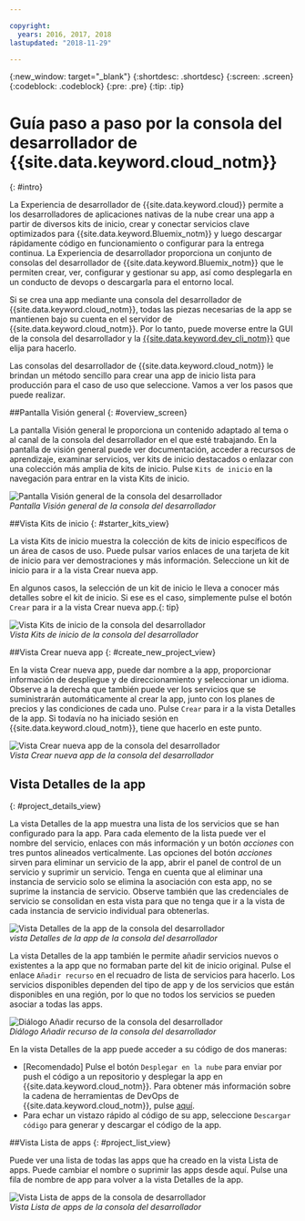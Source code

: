 ```yaml
---

copyright:
  years: 2016, 2017, 2018
lastupdated: "2018-11-29"

---
```

{:new_window: target="_blank"}
{:shortdesc: .shortdesc}
{:screen: .screen}
{:codeblock: .codeblock}
{:pre: .pre}
{:tip: .tip}

# Guía paso a paso por la consola del desarrollador de {{site.data.keyword.cloud_notm}}
{: #intro}

<!--I can't see how a customer needs to be walked through the experience without performing a specific task.-->


La Experiencia de desarrollador de {{site.data.keyword.cloud}} permite a los desarrolladores de aplicaciones nativas de la nube crear una app a partir de diversos kits de inicio, crear y conectar servicios clave optimizados para {{site.data.keyword.Bluemix_notm}} y luego descargar rápidamente código en funcionamiento o configurar para la entrega continua. La Experiencia de desarrollador proporciona un conjunto de consolas del desarrollador de {{site.data.keyword.Bluemix_notm}} que le permiten crear, ver, configurar y gestionar su app, así como desplegarla en un conducto de devops o descargarla para el entorno local.

Si se crea una app mediante una consola del desarrollador de {{site.data.keyword.cloud_notm}}, todas las piezas necesarias de la app se mantienen bajo su cuenta en el servidor de {{site.data.keyword.cloud_notm}}.  Por lo tanto, puede moverse entre la GUI de la consola del desarrollador y la [{{site.data.keyword.dev_cli_notm}}](/docs/cli/idt/index.html) que elija para hacerlo.

Las consolas del desarrollador de {{site.data.keyword.cloud_notm}} le brindan un método sencillo para crear una app de inicio lista para producción para el caso de uso que seleccione.  Vamos a ver los pasos que puede realizar.

<!-- Ready to jump in?  Visit the [{{site.data.keyword.cloud_notm}} Web App developer console](https://{DomainName}/developer/appservice) to get started.
{: tip} -->

##Pantalla Visión general
{: #overview_screen}

La pantalla Visión general le proporciona un contenido adaptado al tema o al canal de la consola del desarrollador en el que esté trabajando. En la pantalla de visión general puede ver documentación, acceder a recursos de aprendizaje, examinar servicios, ver kits de inicio destacados o enlazar con una colección más amplia de kits de inicio. Pulse `Kits de inicio` en la navegación para entrar en la vista Kits de inicio.

![Pantalla Visión general de la consola del desarrollador](images/overview_screen.png "Ventana Visión general") <br> *Pantalla Visión general de la consola del desarrollador*

##Vista Kits de inicio
{: #starter_kits_view}

La vista Kits de inicio muestra la colección de kits de inicio específicos de un área de casos de uso.  Puede pulsar varios enlaces de una tarjeta de kit de inicio para ver demostraciones y más información.  Seleccione un kit de inicio para ir a la vista Crear nueva app.

En algunos casos, la selección de un kit de inicio le lleva a conocer más detalles sobre el kit de inicio.  Si ese es el caso, simplemente pulse el botón `Crear` para ir a la vista Crear nueva app.{: tip}

![Vista Kits de inicio de la consola del desarrollador](images/starter_kits_view.png "Vista Kits de inicio") <br> *Vista Kits de inicio de la consola del desarrollador*

##Vista Crear nueva app
{: #create_new_project_view}

En la vista Crear nueva app, puede dar nombre a la app, proporcionar información de despliegue y de direccionamiento y seleccionar un idioma.  Observe a la derecha que también puede ver los servicios que se suministrarán automáticamente al crear la app, junto con los planes de precios y las condiciones de cada uno.  Pulse `Crear` para ir a la vista Detalles de la app.  Si todavía no ha iniciado sesión en {{site.data.keyword.cloud_notm}}, tiene que hacerlo en este punto.

![Vista Crear nueva app de la consola del desarrollador](images/create_new_project_view.png "Vista Crear nueva app") <br> *Vista Crear nueva app de la consola del desarrollador*

## Vista Detalles de la app
{: #project_details_view}

La vista Detalles de la app muestra una lista de los servicios que se han configurado para la app. Para cada elemento de la lista puede ver el nombre del servicio, enlaces con más información y un botón *acciones* con tres puntos alineados verticalmente. Las opciones del botón *acciones* sirven para eliminar un servicio de la app, abrir el panel de control de un servicio y suprimir un servicio. Tenga en cuenta que al eliminar una instancia de servicio solo se elimina la asociación con esta app, no se suprime la instancia de servicio.  Observe también que las credenciales de servicio se consolidan en esta vista para que no tenga que ir a la vista de cada instancia de servicio individual para obtenerlas.

![Vista Detalles de la app de la consola del desarrollador](images/project_details_view.png "Vista Detalles de la app") <br> *vista Detalles de la app de la consola del desarrollador*

La vista Detalles de la app también le permite añadir servicios nuevos o existentes a la app que no formaban parte del kit de inicio original. Pulse el enlace `Añadir recurso` en el recuadro de lista de servicios para hacerlo.  Los servicios disponibles dependen del tipo de app y de los servicios que están disponibles en una región, por lo que no todos los servicios se pueden asociar a todas las apps.

![Diálogo Añadir recurso de la consola del desarrollador](images/add_resource_dialog.png "Diálogo Añadir recurso") <br> *Diálogo Añadir recurso de la consola del desarrollador*

En la vista Detalles de la app puede acceder a su código de dos maneras:

*  [Recomendado] Pulse el botón `Desplegar en la nube` para enviar por push el código a un repositorio y desplegar la app en {{site.data.keyword.cloud_notm}}.  Para obtener más información sobre la cadena de herramientas de DevOps de {{site.data.keyword.cloud_notm}}, pulse [aquí](/docs/services/ContinuousDelivery/toolchains_about.html#toolchains_about).
*  Para echar un vistazo rápido al código de su app, seleccione `Descargar código` para generar y descargar el código de la app.

##Vista Lista de apps
{: #project_list_view}

Puede ver una lista de todas las apps que ha creado en la vista Lista de apps.  Puede cambiar el nombre o suprimir las apps desde aquí. Pulse una fila de nombre de app para volver a la vista Detalles de la app.

![Vista Lista de apps de la consola de desarrollador](images/project_list_view.png "Vista Lista de apps") <br> *Vista Lista de apps de la consola del desarrollador*
